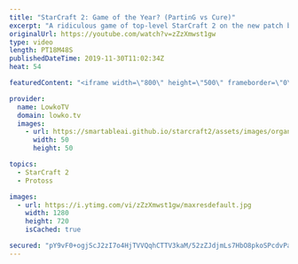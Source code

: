 ```yaml
---
title: "StarCraft 2: Game of the Year? (PartinG vs Cure)"
excerpt: "A ridiculous game of top-level StarCraft 2 on the new patch between PartinG and Cure. This could very well be the best game of StarCraft 2 this year.  Get more videos & support my work: http://www.patreon.com/lowkotv  My second channel: http://lowko.tv/morelowko Lowko Merch: http://lowko.tv/merch  Be"
originalUrl: https://youtube.com/watch?v=zZzXmwst1gw
type: video
length: PT18M48S
publishedDateTime: 2019-11-30T11:02:34Z
heat: 54

featuredContent: "<iframe width=\"800\" height=\"500\" frameborder=\"0\" src=\"https://www.youtube.com/embed/zZzXmwst1gw\" allow=\"accelerometer; autoplay; encrypted-media; gyroscope; picture-in-picture\" allowfullscreen></iframe>"

provider:
  name: LowkoTV
  domain: lowko.tv
  images:
    - url: https://smartableai.github.io/starcraft2/assets/images/organizations/lowko.tv-50x50.jpg
      width: 50
      height: 50

topics:
  - StarCraft 2
  - Protoss

images:
  - url: https://i.ytimg.com/vi/zZzXmwst1gw/maxresdefault.jpg
    width: 1280
    height: 720
    isCached: true

secured: "pY9vF0+ogjScJ2zI7o4HjTVVQqhCTTV3kaM/52zZJdjmLs7HbO8pkoSPcdvPaxCqpPmLxN7vV+N5jRyd7nfuHqQwy/kP7et/1N3b/HGCx21ZHCmiRNPccKzsqIuCfw4RuhamtlrAvW+Vqyrrcv7Q8rpmO8sBpM3Mj0Mj1bcI5JIqn3jdNpKky5vFUer5htdll8wMdt6k76358oJCxh0NOeL/eypVjKSfeagdcEIMlWXTs/i61AU2GTIyfmmIKmGhL+C9nqXeycK6CF/ynjV4bbB+fd6QeRDalGsHaqMxngDjn+2lEJ1LE8LIf6NSL9DoexY3CsnIkEMINh40YTx7unYkAxwyr/GIZBRYdfNv0tHU52MABSmA+pYju3LnX5kNyEFxG8+/1p8pd9IRI5qh7GPuv1ErhvWo/2q0zOYTFUOZw7K0tIOi4fo8Ycxh4U8k;q8CRRtqbOsZJOGQV/1ktGA=="
---
```


